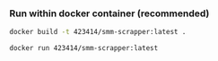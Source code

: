 

### Run within docker container (recommended)

```bash
docker build -t 423414/smm-scrapper:latest .

docker run 423414/smm-scrapper:latest
```